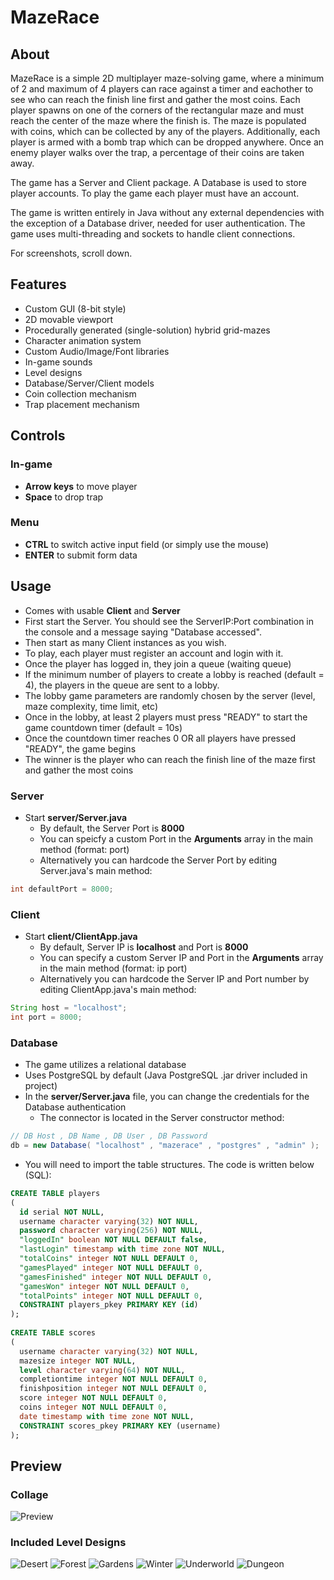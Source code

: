 # MazeRace

## About

MazeRace is a simple 2D multiplayer maze-solving game, where a minimum of 2 and maximum of 4 players can race against a timer and eachother to see who can reach the finish line first and gather the most coins. Each player spawns on one of the corners of the rectangular maze and must reach the center of the maze where the finish is. The maze is populated with coins, which can be collected by any of the players. Additionally, each player is armed with a bomb trap which can be dropped anywhere. Once an enemy player walks over the trap, a percentage of their coins are taken away. 

The game has a Server and Client package. A Database is used to store player accounts. To play the game each player must have an account. 

The game is written entirely in Java without any external dependencies with the exception of a Database driver, needed for user authentication. The game uses multi-threading and sockets to handle client connections. 

For screenshots, scroll down.

## Features
- Custom GUI (8-bit style)
- 2D movable viewport
- Procedurally generated (single-solution) hybrid grid-mazes
- Character animation system
- Custom Audio/Image/Font libraries
- In-game sounds
- Level designs
- Database/Server/Client models
- Coin collection mechanism
- Trap placement mechanism

## Controls
### In-game
- **Arrow keys** to move player
- **Space** to drop trap 
### Menu
- **CTRL** to switch active input field (or simply use the mouse)
- **ENTER** to submit form data

## Usage
- Comes with usable **Client** and **Server**
- First start the Server. You should see the ServerIP:Port combination in the console and a message saying "Database accessed".
- Then start as many Client instances as you wish.
- To play, each player must register an account and login with it.
- Once the player has logged in, they join a queue (waiting queue)
- If the minimum number of players to create a lobby is reached (default = 4), the players in the queue are sent to a lobby.
- The lobby game parameters are randomly chosen by the server (level, maze complexity, time limit, etc)
- Once in the lobby, at least 2 players must press "READY" to start the game countdown timer (default = 10s)
- Once the countdown timer reaches 0 OR all players have pressed "READY", the game begins
- The winner is the player who can reach the finish line of the maze first and gather the most coins

### Server
- Start **server/Server.java**
  - By default, the Server Port is **8000**
  - You can speicfy a custom Port in the **Arguments** array in the main method (format: port)
  - Alternatively you can hardcode the Server Port by editing Server.java's main method:

```java
int defaultPort = 8000;
```

### Client
- Start **client/ClientApp.java**
  - By default, Server IP is **localhost** and Port is **8000**
  - You can specify a custom Server IP and Port in the **Arguments** array in the main method (format: ip port)
  - Alternatively you can hardcode the Server IP and Port number by editing ClientApp.java's main method:

```java
String host = "localhost";
int port = 8000;
```

### Database
- The game utilizes a relational database
- Uses PostgreSQL by default (Java PostgreSQL .jar driver included in project)
- In the **server/Server.java** file, you can change the credentials for the Database authentication
  - The connector is located in the Server constructor method:

```java
// DB Host , DB Name , DB User , DB Password
db = new Database( "localhost" , "mazerace" , "postgres" , "admin" );
```

- You will need to import the table structures. The code is written below (SQL): 
```sql
CREATE TABLE players
(
  id serial NOT NULL,
  username character varying(32) NOT NULL,
  password character varying(256) NOT NULL,
  "loggedIn" boolean NOT NULL DEFAULT false,
  "lastLogin" timestamp with time zone NOT NULL,
  "totalCoins" integer NOT NULL DEFAULT 0,
  "gamesPlayed" integer NOT NULL DEFAULT 0,
  "gamesFinished" integer NOT NULL DEFAULT 0,
  "gamesWon" integer NOT NULL DEFAULT 0,
  "totalPoints" integer NOT NULL DEFAULT 0,
  CONSTRAINT players_pkey PRIMARY KEY (id)
);
		
CREATE TABLE scores
(
  username character varying(32) NOT NULL,
  mazesize integer NOT NULL,
  level character varying(64) NOT NULL,
  completiontime integer NOT NULL DEFAULT 0,
  finishposition integer NOT NULL DEFAULT 0,
  score integer NOT NULL DEFAULT 0,
  coins integer NOT NULL DEFAULT 0,
  date timestamp with time zone NOT NULL,
  CONSTRAINT scores_pkey PRIMARY KEY (username)
);
```

## Preview
### Collage
![Preview](https://raw.githubusercontent.com/evgenievdev/MazeRace/master/preview/collage.jpg)
### Included Level Designs
![Desert](https://raw.githubusercontent.com/evgenievdev/MazeRace/master/src/client/Data/Textures/Levels/Desert/header.jpg)
![Forest](https://raw.githubusercontent.com/evgenievdev/MazeRace/master/src/client/Data/Textures/Levels/Forest/header.jpg)
![Gardens](https://raw.githubusercontent.com/evgenievdev/MazeRace/master/src/client/Data/Textures/Levels/Gardens/header.jpg)
![Winter](https://raw.githubusercontent.com/evgenievdev/MazeRace/master/src/client/Data/Textures/Levels/Winter/header.jpg)
![Underworld](https://raw.githubusercontent.com/evgenievdev/MazeRace/master/src/client/Data/Textures/Levels/Underworld/header.jpg)
![Dungeon](https://raw.githubusercontent.com/evgenievdev/MazeRace/master/src/client/Data/Textures/Levels/Dungeon/header.jpg)
